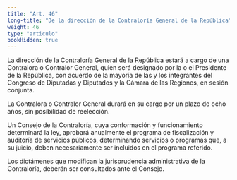 ```yaml
---
title: "Art. 46"
long-title: "De la dirección de la Contraloría General de la República"
weight: 46
type: "articulo"
bookHidden: true
---
```

La dirección de la Contraloría General de la República estará a cargo de una Contralora o Contralor General, quien será designado por la o el Presidente de la República, con acuerdo de la mayoría de las y los integrantes del Congreso de Diputadas y Diputados y la Cámara de las Regiones, en sesión conjunta.

La Contralora o Contralor General durará en su cargo por un plazo de ocho años, sin posibilidad de reelección.
 
Un Consejo de la Contraloría, cuya conformación y funcionamiento determinará la ley, aprobará anualmente el programa de fiscalización y auditoría de servicios públicos, determinando servicios o programas que, a su juicio, deben necesariamente ser incluidos en el programa referido.
 
Los dictámenes que modifican la jurisprudencia administrativa de la Contraloría, deberán ser consultados ante el Consejo.
